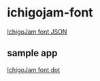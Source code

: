 # ichigojam-font

[IchigoJam font JSON](https://ichigojam.github.io/ichigojam-font/ichigojam-font.json)

## sample app

[IchigoJam font dot](https://ichigojam.github.io/ichigojam-font/)
